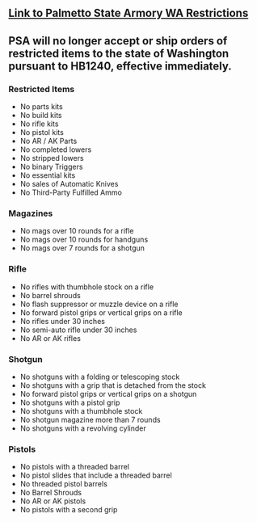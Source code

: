 [Link to Palmetto State Armory WA Restrictions](https://palmettostatearmory.com/shipping-restrictions-by-state.html#WA)
---
## PSA will no longer accept or ship orders of restricted items to the state of Washington pursuant to HB1240, effective immediately.
### Restricted Items
- No parts kits
- No build kits
- No rifle kits
- No pistol kits
- No AR / AK Parts
- No completed lowers
- No stripped lowers
- No binary Triggers
- No essential kits
- No sales of Automatic Knives
- No Third-Party Fulfilled Ammo
### Magazines
- No mags over 10 rounds for a rifle
- No mags over 10 rounds for handguns
- No mags over 7 rounds for a shotgun
### Rifle
- No rifles with thumbhole stock on a rifle
- No barrel shrouds
- No flash suppressor or muzzle device on a rifle
- No forward pistol grips or vertical grips on a rifle
- No rifles under 30 inches
- No semi-auto rifle under 30 inches
- No AR or AK rifles
### Shotgun
- No shotguns with a folding or telescoping stock
- No shotguns with a grip that is detached from the stock
- No forward pistol grips or vertical grips on a shotgun
- No shotguns with a pistol grip
- No shotguns with a thumbhole stock
- No shotgun magazine more than 7 rounds
- No shotguns with a revolving cylinder
### Pistols
- No pistols with a threaded barrel
- No pistol slides that include a threaded barrel
- No threaded pistol barrels
- No Barrel Shrouds
- No AR or AK pistols
- No pistols with a second grip